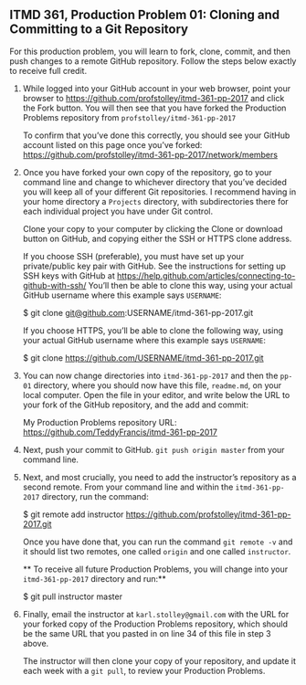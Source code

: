 ## ITMD 361, Production Problem 01: Cloning and Committing to a Git Repository

For this production problem, you will learn to fork, clone, commit, and then push changes to a
remote GitHub repository. Follow the steps below exactly to receive full credit.

1. While logged into your GitHub account in your web browser, point your browser to
   https://github.com/profstolley/itmd-361-pp-2017 and click the Fork button. You will then see
   that you have forked the Production Problems repository from `profstolley/itmd-361-pp-2017`

   To confirm that you’ve done this correctly, you should see your GitHub account listed on this
   page once you’ve forked: https://github.com/profstolley/itmd-361-pp-2017/network/members

2. Once you have forked your own copy of the repository, go to your command line and change to
   whichever directory that you’ve decided you will keep all of your different Git repositories. I
   recommend having in your home directory a `Projects` directory, with subdirectories there for
   each individual project you have under Git control.

   Clone your copy to your computer by clicking the Clone or download button on GitHub, and copying
   either the SSH or HTTPS clone address.

   If you choose SSH (preferable), you must have set up your private/public key pair with GitHub.
   See the instructions for setting up SSH keys with GitHub at
   https://help.github.com/articles/connecting-to-github-with-ssh/ You’ll then be able to clone this
   way, using your actual GitHub username where this example says `USERNAME`:

     $ git clone git@github.com:USERNAME/itmd-361-pp-2017.git

   If you choose HTTPS, you’ll be able to clone the following way, using your actual GitHub username where
   this example says `USERNAME`:

     $ git clone https://github.com/USERNAME/itmd-361-pp-2017.git

3. You can now change directories into `itmd-361-pp-2017` and then the `pp-01` directory, where you
   should now have this file, `readme.md`, on your local computer. Open the file in your editor,
   and write below the URL to your fork of the GitHub repository, and the add and commit:

   My Production Problems repository URL: https://github.com/TeddyFrancis/itmd-361-pp-2017

4. Next, push your commit to GitHub. `git push origin master` from your command line.

5. Next, and most crucially, you need to add the instructor’s repository as a second remote.
   From your command line and within the `itmd-361-pp-2017` directory, run the command:

     $ git remote add instructor https://github.com/profstolley/itmd-361-pp-2017.git

   Once you have done that, you can run the command `git remote -v` and it should list two remotes,
   one called `origin` and one called `instructor`.

   ** To receive all future Production Problems, you will change into your  `itmd-361-pp-2017`
   directory and run:**

     $ git pull instructor master

6. Finally, email the instructor at `karl.stolley@gmail.com` with the URL for your forked copy of the
   Production Problems repository, which should be the same URL that you pasted in on line 34 of
   this file in step 3 above.

   The instructor will then clone your copy of your repository, and update it each week with a
   `git pull`, to review your Production Problems.
